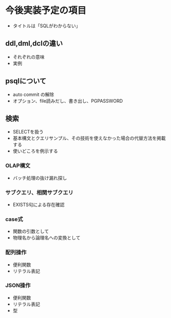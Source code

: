 # 今後実装予定の項目

- タイトルは「SQLがわからない」

## ddl,dml,dclの違い

- それぞれの意味
- 実例

## psqlについて

- auto commit の解除
- オプション、file読みだし、書き出し、PGPASSWORD

## 検索

- SELECTを扱う
- 基本構文とクエリサンプル、その技術を使えなかった場合の代替方法を掲載する
- 使いどころを例示する

### OLAP構文

- バッチ処理の抜け漏れ探し

### サブクエリ、相関サブクエリ

- EXISTS句による存在確認

### case式

- 関数の引数として
- 物理名から論理名への変換として

### 配列操作

- 便利関数
- リテラル表記

### JSON操作

- 便利関数
- リテラル表記
- 型
